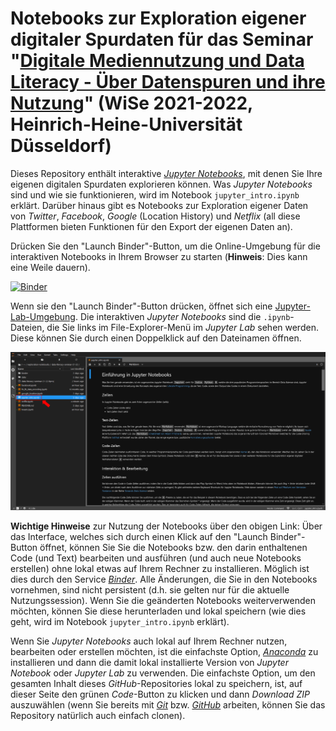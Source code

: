 # Notebooks zur Exploration eigener digitaler Spurdaten für das Seminar "[Digitale Mediennutzung und Data Literacy - Über Datenspuren und ihre Nutzung](https://lsf.hhu.de/qisserver/servlet/de.his.servlet.RequestDispatcherServlet?state=verpublish&status=init&vmfile=no&publishid=219560&moduleCall=webInfo&publishConfFile=webInfo&publishSubDir=veranstaltung)" (WiSe 2021-2022, Heinrich-Heine-Universität Düsseldorf)

Dieses Repository enthält interaktive [*Jupyter Notebooks*](https://jupyter-notebook.readthedocs.io/en/stable/notebook.html), mit denen Sie Ihre eigenen digitalen Spurdaten explorieren können. Was *Jupyter Notebooks* sind und wie sie funktionieren, wird im Notebook `jupyter_intro.ipynb` erklärt. Darüber hinaus gibt es Notebooks zur Exploration eigener Daten von *Twitter*, *Facebook*, *Google* (Location History) und *Netflix* (all diese Plattformen bieten Funktionen für den Export der eigenen Daten an).

Drücken Sie den "Launch Binder"-Button, um die Online-Umgebung für die interaktiven Notebooks in Ihrem Browser zu starten (**Hinweis**: Dies kann eine Weile dauern).

[![Binder](https://mybinder.org/badge_logo.svg)](https://mybinder.org/v2/gh/jobreu/data-literacy-seminar-21-22/main?urlpath=lab)

Wenn sie den "Launch Binder"-Button drücken, öffnet sich eine [Jupyter-Lab-Umgebung](https://jupyterlab.readthedocs.io/en/stable/). Die interaktiven *Jupyter Notebooks* sind die `.ipynb`-Dateien, die Sie links im File-Explorer-Menü im *Jupyter Lab* sehen werden. Diese können Sie durch einen Doppelklick auf den Dateinamen öffnen.


![](https://github.com/jobreu/data-literacy-seminar-21-22/blob/main/jupyterlab_screenshot.png)

**Wichtige Hinweise** zur Nutzung der Notebooks über den obigen Link: 
Über das Interface, welches sich durch einen Klick auf den "Launch Binder"-Button öffnet, können Sie Sie die Notebooks bzw. den darin enthaltenen Code (und Text) bearbeiten und ausführen (und auch neue Notebooks erstellen) ohne lokal etwas auf Ihrem Rechner zu installieren. Möglich ist dies durch den Service [*Binder*](https://mybinder.org/).
Alle Änderungen, die Sie in den Notebooks vornehmen, sind nicht persistent (d.h. sie gelten nur für die aktuelle Nutzungssession). Wenn Sie die geänderten Notebooks weiterverwenden möchten, können Sie diese herunterladen und lokal speichern (wie dies geht, wird im Notebook `jupyter_intro.ipynb` erklärt).

Wenn Sie *Jupyter Notebooks* auch lokal auf Ihrem Rechner nutzen, bearbeiten oder erstellen möchten, ist die einfachste Option, [*Anaconda*](https://www.anaconda.com/products/individual) zu installieren und dann die damit lokal installierte Version von *Jupyter Notebook* oder *Jupyter Lab* zu verwenden. Die einfachste Option, um den gesamten Inhalt dieses *GitHub*-Repositories lokal zu speichern, ist, auf dieser Seite den grünen *Code*-Button zu klicken und dann *Download ZIP* auszuwählen (wenn Sie bereits mit [*Git*](https://git-scm.com/) bzw. [*GitHub*](https://github.com/) arbeiten, können Sie das Repository natürlich auch einfach clonen).